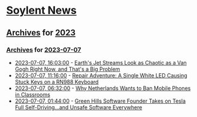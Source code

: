 # [Soylent News](../../../README.md)

## [Archives](../../index.md) for [2023](../index.md)

### [Archives](../../index.md) for [2023-07-07](index.md)

* [2023-07-07, 16:03:00](https://soylentnews.org/article.pl?sid=23/07/06/0710236&from=rss) - [Earth's Jet Streams Look as Chaotic as a Van Gogh Right Now, and That's a Big Problem](https://soylentnews.org/article.pl?sid=23/07/06/0710236&from=rss)
* [2023-07-07, 11:16:00](https://soylentnews.org/article.pl?sid=23/07/06/077209&from=rss) - [Repair Adventure: A Single White LED Causing Stuck Keys on a RN988 Keyboard](https://soylentnews.org/article.pl?sid=23/07/06/077209&from=rss)
* [2023-07-07, 06:32:00](https://soylentnews.org/article.pl?sid=23/07/06/0225249&from=rss) - [Why Netherlands Wants to Ban Mobile Phones in Classrooms](https://soylentnews.org/article.pl?sid=23/07/06/0225249&from=rss)
* [2023-07-07, 01:44:00](https://soylentnews.org/article.pl?sid=23/07/05/1622235&from=rss) - [Green Hills Software Founder Takes on Tesla Full Self-Driving...and Unsafe Software Everywhere](https://soylentnews.org/article.pl?sid=23/07/05/1622235&from=rss)
